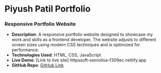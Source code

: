 # Piyush Patil Portfolio

###  **Responsive Portfolio Website**
   - **Description**: A responsive portfolio website designed to showcase my work and skills as a frontend developer. The website adjusts to different screen sizes using modern CSS techniques and is optimized for performance.
   - **Technologies Used**: HTML, CSS, JavaScript
   - **Live Demo**: [Link to live site] httpssoft-semolina-f309ec.netlify.app
   - **GitHub Repo**: [GitHub Link](https://github.com/piyushpatil/Piyush-Patil-Portfolio/)
